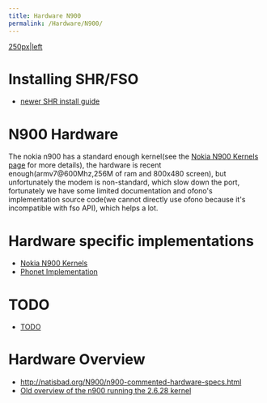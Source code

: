 ```yaml
---
title: Hardware N900
permalink: /Hardware/N900/
---
```


[250px|left](/Image:N900.jpg "wikilink")

Installing SHR/FSO
==================

-   [newer SHR install guide](http://www.shr-project.org/trac/wiki/Devices/NokiaN900/InstallGuide)

N900 Hardware
=============

The nokia n900 has a standard enough kernel(see the [Nokia N900 Kernels page](/Nokia900_Kernels "wikilink") for more details), the hardware is recent enough(armv7@600Mhz,256M of ram and 800x480 screen), but unfortunately the modem is non-standard, which slow down the port, fortunately we have some limited documentation and ofono's implementation source code(we cannot directly use ofono because it's incompatible with fso API), which helps a lot.

Hardware specific implementations
=================================

-   [Nokia N900 Kernels](/Nokia900_Kernels "wikilink")
-   [Phonet Implementation](/Phonet_Implementation "wikilink")

TODO
====

-   [TODO](/Hardware/N900/TODO "wikilink")

Hardware Overview
=================

-   <http://natisbad.org/N900/n900-commented-hardware-specs.html>
-   [Old overview of the n900 running the 2.6.28 kernel](/N900_Old_overview "wikilink")
